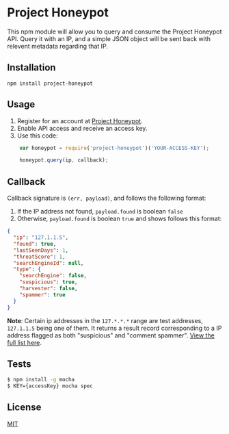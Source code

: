 # Project Honeypot

This npm module will allow you to query and consume the Project Honeypot API. Query it with an IP, and a simple JSON object will be sent back with relevent metadata regarding that IP.

## Installation

    npm install project-honeypot

## Usage

1. Register for an account at [Project Honeypot](https://www.projecthoneypot.org).
1. Enable API access and receive an access key.
1. Use this code:

``` js
    var honeypot = require('project-honeypot')('YOUR-ACCESS-KEY');

    honeypot.query(ip, callback);
```

## Callback

Callback signature is `(err, payload)`, and follows the following format:

1. If the IP address not found, `payload.found` is boolean `false`
1. Otherwise, `payload.found` is boolean `true` and shows follows this format:

``` json
{
  "ip": "127.1.1.5",
  "found": true,
  "lastSeenDays": 1,
  "threatScore": 1,
  "searchEngineId": null,
  "type": {
    "searchEngine": false,
    "suspicious": true,
    "harvester": false,
    "spammer": true
  }
}
```

**Note**: Certain ip addresses in the `127.*.*.*` range are test addresses, `127.1.1.5` being one of them. It returns a result record corresponding to a IP address flagged as both "suspicious" and "comment spammer". [View the full list here](https://www.projecthoneypot.org/httpbl_api.php).

## Tests

``` bash
$ npm install -g mocha
$ KEY={accessKey} mocha spec
```

## License

[MIT](http://opensource.org/licenses/MIT)